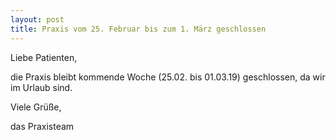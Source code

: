 ```yaml
---
layout: post
title: Praxis vom 25. Februar bis zum 1. März geschlossen
---
```


Liebe Patienten,

die Praxis bleibt kommende Woche (25.02. bis 01.03.19) geschlossen, da wir im Urlaub sind.

Viele Grüße,
<p/>
das Praxisteam
